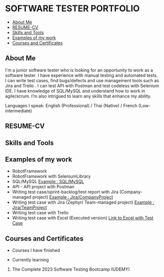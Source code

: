 # SOFTWARE TESTER PORTFOLIO
- [About Me](#about-me)
- [RESUME-CV](#RESUME-CV)
- [Skills and Tools ](#skills-and-tools)
- [Examples of my work](#examples-of-my-work)
- [Courses and Certificates](#Courses-and-Certificates)

## About Me
I'm a junior software tester who is looking for an opportunity to work as a software tester. I have experience with manual testing and automated tests. I can write test cases, find bugs/defects and use management tools such as Jira and Trello . I can test API with Postman and test codeless with Selenium IDE. I have knowledge of SQL/MySQL and understand how to work in agile/scrum. I’m also intrigued to learn any skills that enhance my ability.


Languages I speak: English (Professional) / Thai (Native) / French (Low-intermediate)

## RESUME-CV

## Skills and Tools

## Examples of my work
-  RobotFramework
-  RobotFramework with SeleniumLibrary 
-  SQL/MySQL [Example : SQL/MySQL](https://github.com/jijdp/portfolio-details/blob/main/sql1.md)
-  API - API project with Postman 
-  Writing test case/sprint-backlog/test report with Jira (Company-managed project) [Example : Jira/CompanyProject](https://github.com/jijdp/portfolio-details/blob/main/JiraCompany.md)
-  Writing test case with Jira (Zephyr/ Team-managed project) [Example : Jira/TeamProject](https://github.com/jijdp/portfolio-details/blob/main/JiraTeam.md)
-  Writing test case with Trello
-  Writing test case with Excel (Executed version)
 [Link to Excel with Test Case ](https://1drv.ms/x/s!AgT1PaqGeGECgjT0N09vMdqe0hK6?e=3ffwST)
 
## Courses and Certificates

- Courses I have finished

- Currently learning
1) The Complete 2023 Software Testing Bootcamp (UDEMY)
